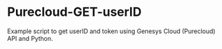 # Purecloud-GET-userID
Example script to get userID and token using Genesys Cloud (Purecloud) API and Python.
